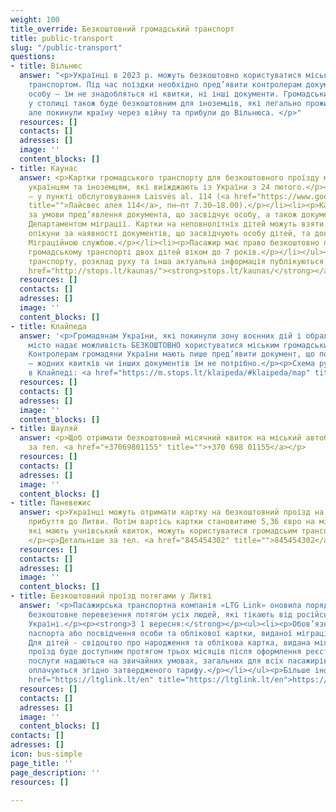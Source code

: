 ```yaml
---
weight: 100
title_override: Безкоштовний громадський транспорт
title: public-transport
slug: "/public-transport"
questions:
- title: Вільнюс
  answer: "<p>Українці в 2023 р. можуть безкоштовно користуватися міським громадським
    транспортом. Під час поїздки необхідно пред’явити контролерам документ, що засвідчує
    особу – їм не знадобляться ні квитки, ні інші документи. Громадський транспорт
    у столиці також буде безкоштовним для іноземців, які легально проживали в Україні,
    але покинули країну через війну та прибули до Вільнюса. </p>"
  resources: []
  contacts: []
  adresses: []
  image: ''
  content_blocks: []
- title: Каунас
  answer: <p>Картки громадського транспорту для безкоштовного проїзду містом видаються
    українцям та іноземцям, які виїжджають із України з 24 лютого.</p><ul><li><p>Отримання
    – у пункті обслуговування Laisvės al. 114 (<a href="https://www.google.com/maps/place/Laisv%C4%97s+al.+114,+44253+Kaunas/@54.8980238,23.9016282,17z/data=!3m1!4b1!4m5!3m4!1s0x46e7220c70835701:0xa8d6f940092cf0b8!8m2!3d54.8980238!4d23.9016282"
    title="">Лайсвес алея 114</a>, пн–пт 7.30–18.00).</p></li><li><p>Картка видається
    за умови пред’явлення документа, що засвідчує особу, а також документа, виданого
    Департаментом міграції. Картки на неповнолітніх дітей можуть взяти батьки чи законні
    опікуни за наявності документів, що засвідчують особу дітей, та документів, виданих
    Міграційною службою.</p></li><li><p>Пасажир має право безкоштовно перевозити у
    громадському транспорті двох дітей віком до 7 років.</p></li></ul><p>Зупинки громадського
    транспорту, розклад руху та інша актуальна інформація публікуються на сайті <a
    href="http://stops.lt/kaunas/"><strong>stops.lt/kaunas/</strong></a>.</p>
  resources: []
  contacts: []
  adresses: []
  image: ''
  content_blocks: []
- title: Клайпеда
  answer: '<p>Громадянам України, які покинули зону воєнних дій і обрали Клайпеду,
    місто надає можливість БЕЗКОШТОВНО користуватися міським громадським транспортом.
    Контролерам громадяни України мають лише пред’явити документ, що посвідчує особу
    – жодних квитків чи інших документів їм не потрібно.</p><p>Схема руху транспорту
    в Клайпеді: <a href="https://m.stops.lt/klaipeda/#klaipeda/map" title="https://m.stops.lt/klaipeda/#klaipeda/map"><strong>https://m.stops.lt/klaipeda/#klaipeda/map</strong></a></p>'
  resources: []
  contacts: []
  adresses: []
  image: ''
  content_blocks: []
- title: Шауляй
  answer: <p>Щоб отримати безкоштовний місячний квиток на міський автобус, зателефонуйте
    за тел. <a href="+37069801155" title="">+370 698 01155</a></p>
  resources: []
  contacts: []
  adresses: []
  image: ''
  content_blocks: []
- title: Паневежис
  answer: <p>Українці можуть отримати картку на безкоштовний проїзд на 1 місяц після
    прибуття до Литви. Потім вартісь картки становитиме 5,36 євро на місяц.</p><p>Діти,
    які мають учнівський квиток, можуть користуватися громадсьим транспортом безкоштовно.
    </p><p>Детальніше за тел. <a href="845454302" title="">845454302</a> (російською)</p>
  resources: []
  contacts: []
  adresses: []
  image: ''
  content_blocks: []
- title: Безкоштовний проїзд потягами у Литві
  answer: '<p>Пасажирська транспортна компанія «LTG Link» оновила порядок і забезпечує
    безкоштовне перевезення потягом усіх людей, які тікають від російської війни в
    Україні.</p><p><strong>З 1 вересня:</strong></p><ul><li><p>Обов’язковим є пред’явлення
    паспорта або посвідчення особи та облікової картки, виданої міграційною службою.
    Для дітей - свідоцтво про народження та облікова картка, видана міграційною службою.</p></li><li><p>Безкоштовний
    проїзд буде доступним протягом трьох місяців після оформлення реєстраційної картки.</p></li><li><p>Додаткові
    послуги надаються на звичайних умовах, загальних для всіх пасажирів, тобто тобто
    оплачуються згідно затвердженого тарифу.</p></li></ul><p>Більше інформації: <a
    href="https://ltglink.lt/en" title="https://ltglink.lt/en">https://ltglink.lt/en</a></p>'
  resources: []
  contacts: []
  adresses: []
  image: ''
  content_blocks: []
contacts: []
adresses: []
icon: bus-simple
page_title: ''
page_description: ''
resources: []

---
```

